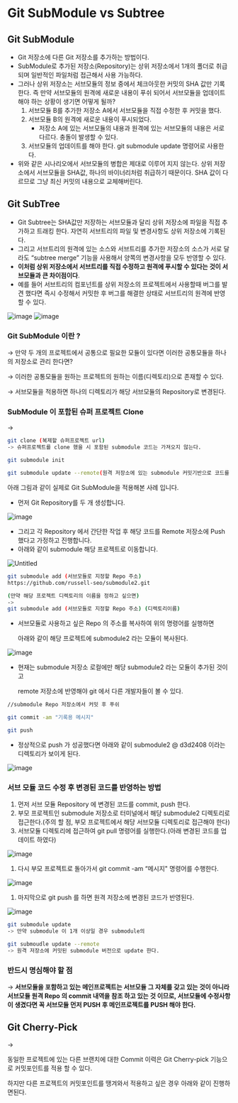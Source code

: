 # Git SubModule vs Subtree

## Git SubModule

- Git 저장소에 다른 Git 저장소를 추가하는 방법이다.
- SubModule로 추가된 저장소(Repository)는 상위 저장소에서 1개의 폴더로 취급되며 일반적인 파일처럼 접근해서 사용 가능하다.
- 그러나 상위 저장소는 서브모듈의 정보 중에서 체크아웃한 커밋의 SHA 값만 기록한다. 즉 만약 서브모듈의 원격에 새로운 내용이 푸쉬 되어서 서브모듈을 업데이트 해야 하는 상황이 생기면 어떻게 될까?
    1. 서브모듈 B를 추가한 저장소 A에서 서브모듈을 직접 수정한 후 커밋을 했다.
    2. 서브모듈 B의 원격에 새로운 내용이 푸시되었다.
        - 저장소 A에 있는 서브모듈의 내용과 원격에 있는 서브모듈의 내용은 서로 다르다. 충돌이 발생할 수 있다.
    3. 서브모듈의 업데이트를 해야 한다. git submodule update 명령어로 사용한다.
- 위와 같은 시나리오에서 서브모듈의 병합은 제대로 이루어 지지 않는다. 상위 저장소에서 서브모듈을 SHA값, 하나의 바이너리처럼 취급하기 때문이다. SHA 값이 다르므로 그냥 최신 커밋의 내용으로 교체해버린다.

## Git SubTree

- Git Subtree는 SHA값만 저장하는 서브모듈과 달리 상위 저장소에 파일을 직접 추가하고 트래킹 한다. 자연히 서브트리의 파일 및 변경사항도 상위 저장소에 기록된다.
- 그리고 서브트리의 원격에 있는 소스와 서브트리를 추가한 저장소의 소스가 서로 달라도 “subtree merge” 기능을 사용해서 양쪽의 변경사항을 모두 반영할 수 있다.
- **이처럼 상위 저장소에서 서브트리를 직접 수정하고 원격에 푸시할 수 있다는 것이 서브모듈과 큰 차이점이다**.
- 예를 들어 서브트리의 컴포넌트를 상위 저장소의 프로젝트에서 사용할때 버그를 발견 했다면 즉시 수정해서 커밋한 후 버그를 해결한 상태로 서브트리의 원격에 반영할 수 있다.

![image](https://user-images.githubusercontent.com/79154652/179464239-efbf53ec-d466-4799-9208-36b090fecc5e.png)
![image](https://user-images.githubusercontent.com/79154652/179464342-3ddd3d57-0610-435d-ad1c-866c8ae70c52.png)


### Git SubModule 이란 ?

→ 만약 두 개의 프로젝트에서 공통으로 필요한 모듈이 있다면 이러한 공통모듈을 하나의 저장소로 관리 한다면? 

→ 이러한 공통모듈을 원하는 프로젝트의 원하는 이름(디렉토리)으로 존재할 수 있다.

→ 서브모듈을 적용하면 하나의 디렉토리가 해당 서브모듈의 Repository로 변경된다.

### SubModule 이 포함된 슈퍼 프로젝트 Clone

→

```bash
git clone (복제할 슈퍼프로젝트 url)
-> 슈퍼프로젝트를 clone 했을 시 포함된 submodule 코드는 가져오지 않는다.

git submodule init

git submodule update --remote(원격 저장소에 있는 submodule 커밋기반으로 코드를 가져옴)

```

아래 그림과 같이 실제로 Git SubModule을 적용해본 사례 입니다.

- 먼저 Git Repository를 두 개 생성합니다.

![image](https://user-images.githubusercontent.com/79154652/179464492-8770899a-bd0f-40ea-884d-9b1e992fba3d.png)

- 그리고 각 Repository 에서 간단한 작업 후 해당 코드를 Remote 저장소에 Push 했다고 가정하고 진행합니다.
- 아래와 같이 submodule 해당 프로젝트로 이동합니다.

![Untitled](https://s3-us-west-2.amazonaws.com/secure.notion-static.com/a3dd7251-12ab-40f8-a5af-c5b2205f8d4a/Untitled.png)

```bash
git submodule add (서브모듈로 지정할 Repo 주소) 
https://github.com/russell-seo/submodule2.git

(만약 해당 프로젝트 디렉토리의 이름을 정하고 싶으면)
-> 
git submodule add (서브모듈로 지정할 Repo 주소) (디렉토리이름) 
```

- 서브모듈로 사용하고 싶은 Repo 의 주소를 복사하여 위의 명령어를 실행하면
    
    아래와 같이 해당 프로젝트에 submodule2 라는 모듈이 복사된다.
    

![image](https://user-images.githubusercontent.com/79154652/179464559-acbef12d-b913-452d-ab5e-aeaed53d065b.png)
- 현재는 submodule 저장소 로컬에만 해당 submodule2 라는 모듈이 추가된 것이고
    
    remote 저장소에 반영해야 git 에서 다른 개발자들이 볼 수 있다.
    

```bash
//submodule Repo 저장소에서 커밋 후 푸쉬

git commit -am "기록용 메시지"

git push
```

- 정상적으로 push 가 성공했다면 아래와 같이 submodule2 @ d3d2408 이라는 디렉토리가 보이게 된다.

![image](https://user-images.githubusercontent.com/79154652/179464609-74b2b275-0e29-4e3a-aafb-53b35defbbdd.png)
### 서브 모듈 코드 수정 후 변경된 코드를 반영하는 방법

1. 먼저 서브 모듈 Repository 에 변경된 코드를 commit, push 한다.
2. 부모 프로젝트인 submodule 저장소로 터미널에서 해당 submodule2 디렉토리로 접근한다.(주의 할 점, 부모 프로젝트에서 해당 서브모듈 디렉토리로 접근해야 한다)
3. 서브모듈 디렉토리에 접근하여 git pull 명령어를 실행한다.(아래 변경된 코드를 업데이트 하였다)

![image](https://user-images.githubusercontent.com/79154652/179464683-40c3137a-68a8-40e8-b88d-f5d15f23757f.png)
1. 다시 부모 프로젝트로 돌아가서 git commit -am “메시지" 명령어를 수행한다.

![image](https://user-images.githubusercontent.com/79154652/179464717-9eb30de0-eeec-4ef7-b520-1c84ce961b27.png)
1. 마지막으로 git push 를 하면 원격 저장소에 변경된 코드가 반영된다.

![image](https://user-images.githubusercontent.com/79154652/179464757-97ee9d2b-5f1d-4a10-814d-507d240fe786.png)
```bash
git submodule update
-> 만약 submodule 이 1개 이상일 경우 submodule의 

git submoudle update --remote
-> 원격 저장소에 커밋된 submodule 버전으로 update 한다.
```

### 반드시 명심해야 할 점

→ **서브모듈을 포함하고 있는 메인프로젝트는 서브모듈 그 자체를 갖고 있는 것이 아니라 서브모듈 원격 Repo 의 commit 내역을 참조 하고 있는 것 이므로, 서브모듈에 수정사항이 생겼다면 꼭 서브모듈 먼저 PUSH 후 메인프로젝트를 PUSH 해야 한다.**

## Git Cherry-Pick

→

동일한 프로젝트에 있는 다른 브랜치에 대한 Commit 이력은 Git Cherry-pick 기능으로 커밋포인트를 적용 할 수 있다.

하지만 다른 프로젝트의 커밋포인트를 땡겨와서 적용하고 싶은 경우 아래와 같이 진행하면된다.
